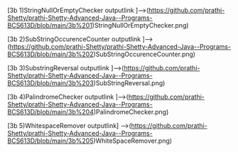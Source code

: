 [3b 1)StringNullOrEmptyChecker outputlink ]-->(https://github.com/prathi-Shetty/prathi-Shetty-Advanced-Java--Programs-BCS613D/blob/main/3b%201)StringNullOrEmptyChecker.png)

[3b 2)SubStringOccurenceCounter outputlink ]-->(https://github.com/prathi-Shetty/prathi-Shetty-Advanced-Java--Programs-BCS613D/blob/main/3b%202)SubStringOccurenceCounter.png)

[3b 3)SubstringReversal outputlink ]-->(https://github.com/prathi-Shetty/prathi-Shetty-Advanced-Java--Programs-BCS613D/blob/main/3b%203)SubStringReversal.png)

[3b 4)PalindromeChecker outputlink ]-->(https://github.com/prathi-Shetty/prathi-Shetty-Advanced-Java--Programs-BCS613D/blob/main/3b%204)PalindromeChecker.png)

[3b 5)WhitespaceRemover outputlink] -->(https://github.com/prathi-Shetty/prathi-Shetty-Advanced-Java--Programs-BCS613D/blob/main/3b%205)WhiteSpaceRemover.png)

